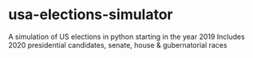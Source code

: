 # usa-elections-simulator
A simulation of US elections in python starting in the year 2019
Includes 2020 presidential candidates, senate, house & gubernatorial races

